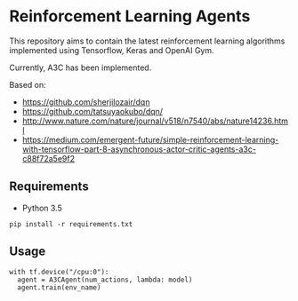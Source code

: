 # Reinforcement Learning Agents
This repository aims to contain the latest reinforcement learning algorithms
implemented using Tensorflow, Keras and OpenAI Gym.

Currently, A3C has been implemented.

Based on:
- https://github.com/sherjilozair/dqn
- https://github.com/tatsuyaokubo/dqn/
- http://www.nature.com/nature/journal/v518/n7540/abs/nature14236.html
- https://medium.com/emergent-future/simple-reinforcement-learning-with-tensorflow-part-8-asynchronous-actor-critic-agents-a3c-c88f72a5e9f2

## Requirements
- Python 3.5

```
pip install -r requirements.txt
```

## Usage
```
with tf.device("/cpu:0"):
  agent = A3CAgent(num_actions, lambda: model)
  agent.train(env_name)
```
